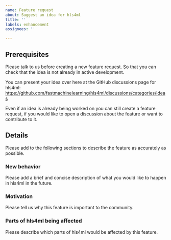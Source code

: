 ```yaml
---
name: Feature request
about: Suggest an idea for hls4ml
title: ''
labels: enhancement
assignees: ''

---
```


## Prerequisites
Please talk to us before creating a new feature request. So that you can check that the idea is not already in active development.

You can present your idea over here at the GitHub discussions page for hls4ml: https://github.com/fastmachinelearning/hls4ml/discussions/categories/ideas

Even if an idea is already being worked on you can still create a feature request,
if you would like to open a discussion about the feature or want to contribute to it.

## Details
Please add to the following sections to describe the feature as accurately as possible.

### New behavior
Please add a brief and concise description of what you would like to happen in hls4ml in the future.

### Motivation
Please tell us why this feature is important to the community.

### Parts of hls4ml being affected
Please describe which parts of hls4ml would be affected by this feature.
